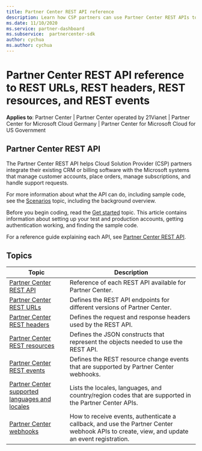 ```yaml
---
title: Partner Center REST API reference
description: Learn how CSP partners can use Partner Center REST APIs to integrate their CRM and billing software with Microsoft systems to better manage customer accounts.
ms.date: 11/10/2020
ms.service: partner-dashboard
ms.subservice:  partnercenter-sdk
author: cychua
ms.author: cychua
---
```


# Partner Center REST API reference to REST URLs, REST headers, REST resources, and REST events

**Applies to**: Partner Center | Partner Center operated by 21Vianet | Partner Center for Microsoft Cloud Germany | Partner Center for Microsoft Cloud for US Government

## Partner Center REST API

The Partner Center REST API helps Cloud Solution Provider (CSP) partners integrate their existing CRM or billing software with the Microsoft systems that manage customer accounts, place orders, manage subscriptions, and handle support requests.

For more information about what the API can do, including sample code, see the [Scenarios](scenarios.md) topic, including the background overview.

Before you begin coding, read the [Get started](get-started.md) topic. This article contains information about setting up your test and production accounts, getting authentication working, and finding the sample code.

For a reference guide explaining each API, see [Partner Center REST API](/rest/api/partner-center-rest/).

## Topics

| Topic | Description |
| ----- | ----------- |
| [Partner Center REST API](/rest/api/partner-center-rest/) | Reference of each REST API available for Partner Center. |
| [Partner Center REST URLs](partner-center-rest-urls.md) | Defines the REST API endpoints for different versions of Partner Center. |
| [Partner Center REST headers](headers.md) | Defines the request and response headers used by the REST API. |
| [Partner Center REST resources](partner-center-rest-resources.md) | Defines the JSON constructs that represent the objects needed to use the REST API. |
| [Partner Center REST events](partner-center-webhook-events.md) | Defines the REST resource change events that are supported by Partner Center webhooks. |
| [Partner Center supported languages and locales](partner-center-supported-languages-and-locales.md) | Lists the locales, languages, and country/region codes that are supported in the Partner Center APIs. |
| [Partner Center webhooks](partner-center-webhooks.md) | How to receive events, authenticate a callback, and use the Partner Center webhook APIs to create, view, and update an event registration. |
